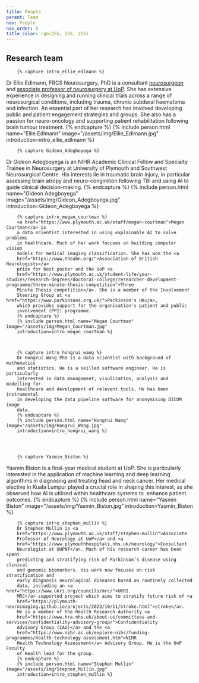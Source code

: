 ```yaml
---
title: People
parent: Team
nav: People
nav_order: 5
title_color: rgb(255, 255, 255)
---
```

## Research team

<div class="container custom-container">
    <div class="row">

        {% capture intro_ellie_edlmann %}
Dr Ellie Edlmann, FRCS Neurosurgery, PhD is a consultant <a href="https://www.plymouthhospitals.nhs.uk/neurosurgery/">neurosurgeon </a> and <a href="https://www.plymouth.ac.uk/staff/ellie-edlmann">associate professor of neurosurgery at UoP</a>. She has extensive experience in designing and running clinical trials across a range of neurosurgical conditions, including trauma, chronic subdural haematoma and infection. An essential part of her research has involved developing public and patient engagement strategies and groups. She also has a passion for neuro-oncology and supporting patient rehabilitation following brain tumour treatment.
        {% endcapture %}
        {% include person.html name="Ellie Edlmann" image="/assets/img/Ellie_Edlmann.jpg"
        introduction=intro_ellie_edlmann %}

        {% capture Gideon_Adegboyega %}
Dr Gideon Adegboyega is an NIHR Academic Clinical Fellow and Specialty Trainee in Neurosurgery at University of Plymouth and Southwest Neurosurgical Centre. His interests lie in traumatic brain injury, in particular assessing brain atropy and neuro-conginition following TBI and using AI to guide clinical decision-making. 
        {% endcapture %}
        {% include person.html name="Gideon Adegboyega" image="/assets/img/Gideon_Adegboyega.jpg"
        introduction=Gideon_Adegboyega %}


        {% capture intro_megan_courtman %}
        <a href="https://www.plymouth.ac.uk/staff/megan-courtman">Megan Courtman</a> is
        a data scientist interested in using explainable AI to solve problems
        in healthcare. Much of her work focuses on building computer vision 
        models for medical imaging classification. She has won the <a
        href="https://www.theabn.org/">Association of British Neurologists</a>
        prize for best poster and the UoP <a
        href="https://www.plymouth.ac.uk/student-life/your-studies/research-degrees/doctoral-college/researcher-development-programme/three-minute-thesis-competition">Three
        Minute Thesis competition</a>. She is a member of the Involvement 
        Steering Group at <a href="https://www.parkinsons.org.uk/">Parkinson's UK</a>, 
        which provides support for the organisation's patient and public 
        involvement (PPI) programme.
        {% endcapture %}
        {% include person.html name="Megan Courtman" image="/assets/img/Megan_Courtman.jpg"
        introduction=intro_megan_courtman %}



        {% capture intro_hongrui_wang %}
        Dr Hongrui Wang PhD is a data scientist with background of mathematics
        and statistics. He is a skilled software engineer. He is particularly
        interested in data management, visulization, analysis and modelling for
        healthcare and development of relevent tools. He has been instrumental
        in developing the data pipeline software for anonymising DICOM image
        data.
        {% endcapture %}
        {% include person.html name="Hongrui Wang" image="/assets/img/Hongrui_Wang.jpg"
        introduction=intro_hongrui_wang %}




        {% capture Yasmin_Biston %}
Yasmin Biston is a final-year medical student at UoP. She is particularly interested in the application of machine learning and deep learning algorithms in diagnosing and treating head and neck cancer. Her medical elective in Kuala Lumpur played a crucial role in shaping this interest, as she observed how AI is utilised within healthcare systems to  enhance patient outcomes.
        {% endcapture %}
        {% include person.html name="Yasmin Biston" image="/assets/img/Yasmin_Biston.jpg"
        introduction=Yasmin_Biston %}

        {% capture intro_stephen_mullin %}
        Dr Stephen Mullin is <a
        href="https://www.plymouth.ac.uk/staff/stephen-mullin">Associate
        Professor of Neurology at UoP</a> and <a
        href="https://www.plymouthhospitals.nhs.uk/neurology">Consultant
        Neurologist at UHPNT</a>. Much of his research career has been spent
        predicting and stratifying risk of Parkinson’s disease using clinical
        and genomic biomarkers. His work now focuses on risk stratification and
        early diagnosis neurological diseases based on routinely collected
        data, including an <a href="https://www.ukri.org/councils/mrc/">UKRI
        MRC</a> supported project which aims to stratify future risk of <a
        href="https://plymouth-neuroimaging.github.io/projects/2023/10/11/stroke.html">stroke</a>.
        He is a member of the Health Research Authority <a
        href="https://www.hra.nhs.uk/about-us/committees-and-services/confidentiality-advisory-group/">Confidentiality
        Advisory Group (CAG)</a> and the <a
        href="https://www.nihr.ac.uk/explore-nihr/funding-programmes/health-technology-assessment.htm">NIHR
        Health Technology Assessment</a> Advisory Group. He is the UoP Faculty
        of Health lead for the group.
        {% endcapture %}
        {% include person.html name="Stephen Mullin" image="/assets/img/Stephen_Mullin.jpg" 
        introduction=intro_stephen_mullin %}


